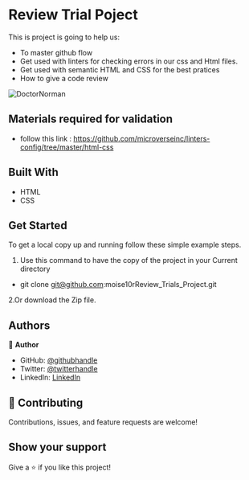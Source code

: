 # Review Trial Poject

This is project is going to help us:
- To master github flow 
- Get used with linters for checking errors in our css and  Html files.
- Get used with semantic HTML and CSS for the best pratices
- How to give a code review 

![DoctorNorman](https://user-images.githubusercontent.com/57562869/120646742-1c9c6d80-c47a-11eb-8eba-cbafcd078ac8.png)


## Materials required for validation

- follow this link :
  https://github.com/microverseinc/linters-config/tree/master/html-css

## Built With

- HTML
- CSS


## Get Started
To get a local copy up and running follow these simple example steps.

1. Use this command to have the copy of the project in your Current directory
- git clone git@github.com:moise10rReview_Trials_Project.git

2.Or download the Zip file.


## Authors

👤 **Author**

- GitHub: [@githubhandle](https://github.com/moise10r)
- Twitter: [@twitterhandle](https://twitter.com/MRushanika)
- LinkedIn: [LinkedIn](https://www.linkedin.com/in/nganulo-rushanika-mo%C3%AFse-626139197/)

## 🤝 Contributing

Contributions, issues, and feature requests are welcome!


## Show your support

Give a ⭐️ if you like this project!
